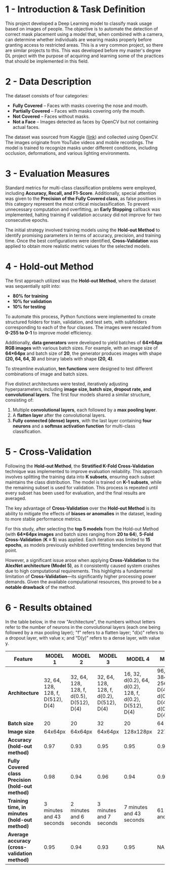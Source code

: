 
# **1 - Introduction & Task Definition**  
This project developed a Deep Learning model to classify mask usage based on images of people. The objective is to automate the detection of correct mask placement using a model that, when combined with a camera, can determine whether individuals are wearing masks properly before granting access to restricted areas. This is a very common project, so there are similar projects to this. This was developed before my master's degree DL project with the purpose of acquiring and learning some of the practices that should be implemented in this field.

# **2 - Data Description**  
The dataset consists of four categories:  

- **Fully Covered** – Faces with masks covering the nose and mouth.  
- **Partially Covered** – Faces with masks covering only the mouth.  
- **Not Covered** – Faces without masks.  
- **Not a Face** – Images detected as faces by OpenCV but not containing actual faces.  

The dataset was sourced from Kaggle ([link](https://www.kaggle.com/datasets/jamesnogra/face-mask-usage)) and collected using OpenCV. The images originate from YouTube videos and mobile recordings. The model is trained to recognize masks under different conditions, including occlusion, deformations, and various lighting environments.  



# **3 - Evaluation Measures**  
Standard metrics for multi-class classification problems were employed, including **Accuracy, Recall, and F1-Score**. Additionally, special attention was given to the **Precision of the Fully Covered class**, as false positives in this category represent the most critical misclassification. To prevent unnecessary computation and overfitting, an **Early Stopping** callback was implemented, halting training if validation accuracy did not improve for two consecutive epochs.  

The initial strategy involved training models using the **Hold-out Method** to identify promising parameters in terms of accuracy, precision, and training time. Once the best configurations were identified, **Cross-Validation** was applied to obtain more realistic metric values for the selected models.  



# **4 - Hold-out Method**  
The first approach utilized was the **Hold-out Method**, where the dataset was sequentially split into:  

- **80% for training**  
- **10% for validation**  
- **10% for testing**  

To automate this process, Python functions were implemented to create structured folders for train, validation, and test sets, with subfolders corresponding to each of the four classes. The images were rescaled from **0-255 to 0-1** to improve model efficiency.  

Additionally, **data generators** were developed to yield batches of **64×64px RGB images** with various batch sizes. For example, with an image size of **64×64px** and batch size of **20**, the generator produces images with shape **(20, 64, 64, 3)** and binary labels with shape **(20, 4)**.  

To streamline evaluation, **ten functions** were designed to test different combinations of image and batch sizes.  

Five distinct architectures were tested, iteratively adjusting hyperparameters, including **image size, batch size, dropout rate, and convolutional layers**. The first four models shared a similar structure, consisting of:  

1. Multiple **convolutional layers**, each followed by a **max pooling layer**.  
2. A **flatten layer** after the convolutional layers.  
3. **Fully connected (dense) layers**, with the last layer containing **four neurons** and a **softmax activation function** for multi-class classification.  


# **5 - Cross-Validation**  
Following the **Hold-out Method**, the **Stratified K-Fold Cross-Validation** technique was implemented to improve evaluation reliability. This approach involves splitting the training data into **K subsets**, ensuring each subset maintains the class distribution. The model is trained on **K-1 subsets**, while the remaining subset is used for validation. This process is repeated until every subset has been used for evaluation, and the final results are averaged.  

The key advantage of **Cross-Validation** over the **Hold-out Method** is its ability to mitigate the effects of **biases or anomalies** in the dataset, leading to more stable performance metrics.  

For this study, after selecting the **top 5 models** from the Hold-out Method (with **64×64px images** and batch sizes ranging from **20 to 64**), **5-Fold Cross-Validation** (**K = 5**) was applied. Each iteration was limited to **15 epochs**, as models previously exhibited overfitting tendencies beyond that point.  

However, a significant issue arose when applying **Cross-Validation** to the **AlexNet architecture (Model 5)**, as it consistently caused system crashes due to high computational requirements. This highlights a fundamental limitation of **Cross-Validation**—its significantly higher processing power demands. Given the available computational resources, this proved to be a **notable drawback** of the method.  

# 6 - Results obtained
In the table below, in the row "Architecture", the
numbers without letters refer to the number of neurons in the convolutional layers (each one being
followed by a max pooling layer); "f" refers to a flatten layer; "d(x)" refers to a dropout layer, with value
x; and “D(y)” refers to a dense layer, with value y.

| Feature | MODEL 1 | MODEL 2 | MODEL 3 | MODEL 4 | MODEL 5 |
|---------|---------|---------|---------|---------|---------|
| **Architecture** | 32, 64, 128, 128, f, D(512), D(4) | 32, 64, 128, 128, f, d(0.5), D(512), D(4) | 32, 64, 128, 128, f, d(0.2), D(512), D(4) | 16, 32, d(0.2), 64, d(0.2), 128, f, d(0.2), D(512), D(4) | 96, 256, 384, 384, 256, f, D(4096), d(0.5), D(4096), d(0.5), D(4) |
| **Batch size** | 20 | 20 | 32 | 20 | 64 |
| **Image size** | 64x64px | 64x64px | 64x64px | 128x128px | 227x227px |
| **Accuracy (hold-out method)** | 0.97 | 0.93 | 0.95 | 0.95 | 0.91 |
| **Fully Covered class Precision (hold-out method)** | 0.98 | 0.94 | 0.96 | 0.94 | 0.90 |
| **Training time, in minutes (hold-out method)** | 3 minutes and 43 seconds | 2 minutes and 6 seconds | 3 minutes and 7 seconds | 7 minutes and 43 seconds | 61 minutes and 21 sec |
| **Average accuracy (cross-validation method)** | 0.95 | 0.94 | 0.93 | 0.95 | NA |



